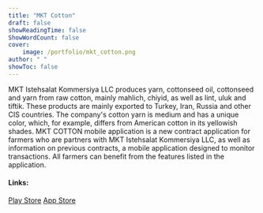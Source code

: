```yaml
---
title: "MKT Cotton"
draft: false
showReadingTime: false
ShowWordCount: false
cover:
    image: /portfolio/mkt_cotton.png
author: " "
showToc: false
---
```


MKT Istehsalat Kommersiya LLC produces yarn, cottonseed oil, cottonseed and yarn from raw cotton, mainly mahlich, chiyid, as well as lint, uluk and tiftik. These products are mainly exported to Turkey, Iran, Russia and other CIS countries. The company's cotton yarn is medium and has a unique color, which, for example, differs from American cotton in its yellowish shades.
MKT COTTON mobile application is a new contract application for farmers who are partners with MKT Istehsalat Kommersiya LLC, as well as information on previous contracts, a mobile application designed to monitor transactions. All farmers can benefit from the features listed in the application.

#### Links:

[Play Store](https://play.google.com/store/apps/details?id=com.mktcotton.app)
[App Store](https://apps.apple.com/az/app/mkt-cotton/id1631347691)